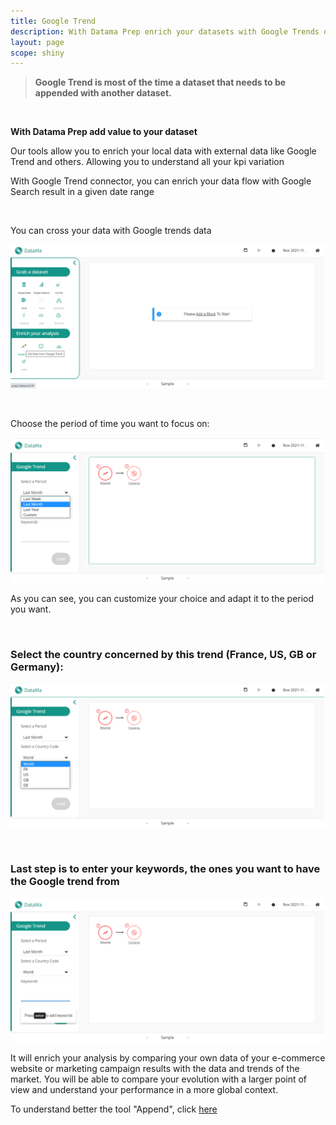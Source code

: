 ```yaml
---
title: Google Trend
description: With Datama Prep enrich your datasets with Google Trends data.
layout: page
scope: shiny
---
```


> **Google Trend is most of the time a dataset that needs to be appended with another dataset.**

<br>

**With Datama Prep add value to your dataset**

Our tools allow you to enrich your local data with external data like Google Trend and others. Allowing you to understand all your kpi variation

With Google Trend connector, you can enrich your data flow with Google Search result in a given date range

<br>

You can cross your data with Google trends data

![image](images/Googletrendstep1.png)

<br>

Choose the period of time you want to focus on:

![image](images/Googletrendstep2.png)

As you can see, you can customize your choice and adapt it to the period you want.

<br>

### Select the country concerned by this trend (France, US, GB or Germany):

![image](images/Googletrendstep3.png)

<br>

### Last step is to enter your keywords, the ones you want to have the Google trend from

![image](images/Googletrendstep4.png)

It will enrich your analysis by comparing your own data of your e-commerce website or marketing campaign results with the data and trends of the market. You will be able to compare your evolution with a larger point of view and understand your performance in a more global context.

To understand better the tool "Append", click [here]({{site.url}}/{{site.baseurl}}/core_app/prep/sidebar/actions/Append.html)
